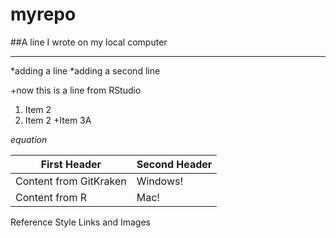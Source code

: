# myrepo
##A line I wrote on my local computer
****
*adding a line
*adding a second line

+now this is a line from RStudio

1. Item 2
2. Item 2
+Item 3A

$equation$

First Header  | Second Header
------------- | -------------
Content from GitKraken  | Windows!
Content from R  | Mac!
Reference Style Links and Images
